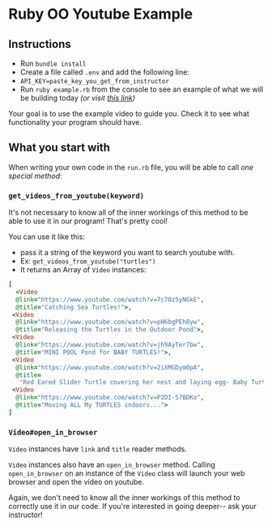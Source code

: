 # Ruby OO Youtube Example

## Instructions
* Run `bundle install`
* Create a file called `.env` and add the following line:
* `API_KEY=paste_key_you_get_from_instructor`
* Run `ruby example.rb` from the console to see an example of what we will be building today _(or visit [this link](https://www.youtube.com/watch?v=iPTqbvIWYMg))_

Your goal is to use the example video to guide you. Check it to see what functionality your program should have.

## What you start with

When writing your own code in the `run.rb` file, you will be able to call _one special method_:

### `get_videos_from_youtube(keyword)`
It's not necessary to know all of the inner workings of this method to be able to use it in our program! That's pretty cool!

You can use it like this:
* pass it a string of the keyword you want to search youtube with.
* Ex: `get_videos_from_youtube("turtles")`
* It returns an Array of `Video` instances:
```ruby
[
  <Video
  @link="https://www.youtube.com/watch?v=7c7Oz5yNGkE",
  @title="Catching Sea Turtles!">,
 <Video
  @link="https://www.youtube.com/watch?v=pH6bgPEh8yw",
  @title="Releasing the Turtles in the Outdoor Pond">,
 <Video
  @link="https://www.youtube.com/watch?v=jh9AyTer7bw",
  @title="MINI POOL Pond for BABY TURTLES!">,
 <Video
  @link="https://www.youtube.com/watch?v=2iXMGDym0pA",
  @title=
   "Red Eared Slider Turtle covering her nest and laying egg- Baby Turtle hatching">,
 <Video
  @link="https://www.youtube.com/watch?v=P2DI-57BDKo",
  @title="Moving ALL My TURTLES indoors...">
]
```

### `Video#open_in_browser`

`Video` instances have `link` and `title` reader methods.

`Video` instances also have an `open_in_browser` method. Calling `open_in_browser` on an instance of the `Video` class will launch your web browser and open the video on youtube.

Again, we don't need to know all the inner workings of this method to correctly use it in our code. If you're interested in going deeper-- ask your instructor!
